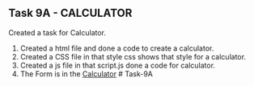 ## Task 9A - CALCULATOR

Created a  task for Calculator.
   1. Created a html file and done a code to create a  calculator.
   2. Created a  CSS file  in that style css shows that style for  a calculator.
   3. Created a  js file in that script.js done a code for calculator.
   4. The Form is in  the [Calculator](./js/script.js) 
#   T a s k - 9 A  
 